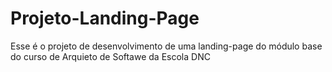 # Projeto-Landing-Page
Esse é o projeto de desenvolvimento de uma landing-page do módulo base do curso de Arquieto de Softawe da Escola DNC
